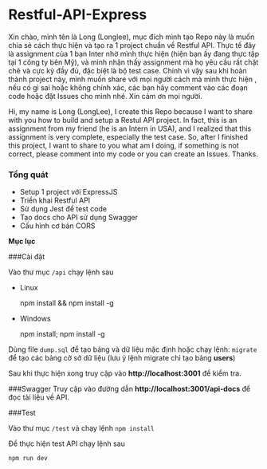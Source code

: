 # Restful-API-Express

Xin chào, mình tên là Long (Longlee), mục đích mình tạo Repo này là muốn chia sẻ cách thực hiện và tạo ra 1 project chuẩn về Restful API. Thực tế đây là assignment của 1 bạn Inter nhờ mình thực hiện (hiện bạn ấy đang thực tập tại 1 công ty bên Mỹ), và mình nhận thấy assignment mà họ yêu cầu rất chặt chẽ và cực kỳ đầy đủ, đặc biệt là bộ test case. Chính vì vậy sau khi hoàn thành project này, mình muốn share với mọi người cách mà mình thực hiện , nếu có gì sai hoặc không chính xác, các bạn hãy comment vào các đoạn code hoặc đặt Issues cho mình nhé. Xin cảm ơn mọi người.

Hi, my name is Long (LongLee), I create this Repo because I want to share with you how to build and setup a Restul API project. In fact, this is an assignment from my friend (he is an Intern in USA), and I realized that this assignment is very complete, especially 
the test case. So, after I finished this project, I want to share to you what am I doing, if something is not correct, please comment into my code or you can create an Issues. Thanks. 

### Tổng quát

- Setup 1 project với ExpressJS
- Triển khai Restful API
- Sử dụng Jest để test code
- Tạo docs cho API sử dụng Swagger
- Cấu hình cơ bản CORS


**Mục lục**

###Cài đặt

  Vào thư mục `/api` chạy lệnh sau
  - Linux
  		

    npm install && npm install -g

- Windows
	

    npm install; npm install -g

Dùng file `dump.sql` để tạo bảng và dữ liệu mặc định hoặc chạy lệnh: `migrate` để tạo các bảng cở sở dữ liệu (lưu ý lệnh migrate chỉ tạo bảng **users**)

Sau khi thực hiện xong truy cập vào **http://localhost:3001** để kiểm tra.



###Swagger
Truy cập vào đường dẫn **http://localhost:3001/api-docs** để đọc tài liệu về API.

###Test

Vào thư mục `/test` và chạy lệnh `npm install`

Để thực hiện test API chạy lệnh sau

    npm run dev
